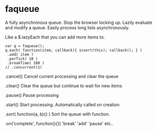 faqueue
=======

A fully asynchronous queue. Stop the browser locking up. Lazily evaluate and modify a queue. Easily process long lists asynchronously.




Like a $.lazyEach that you can add more items to. 


    var q = faqueue();
    q.each( function(item, callback){ insert(this); callback(); } )
     .add( item )
     .perTick( 10 )
     .breakTime( 100 )
    // .concurrent(1) 

.cancel()
Cancel current processing and clear the queue

.clear()
Clear the queue but continue to wait for new items

.pause()
Pause processing

.start()
Start processing. Automatically called on creation

.sort( function(a, b){} )
Sort the queue with function.

.on('complete', function(){})
'break' 'add' 'pause' etc..

